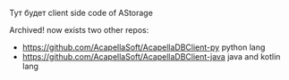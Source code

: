 Тут будет client side code of AStorage 

Archived! now exists two other repos:

* https://github.com/AcapellaSoft/AcapellaDBClient-py   python lang
* https://github.com/AcapellaSoft/AcapellaDBClient-java java and kotlin lang
